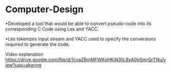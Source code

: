 # Computer-Design
•Developed a tool that would be able to convert pseudo-code into its corresponding C Code using Lex and YACC.


•Lex tokenizes input stream and YACC used to specify the conversions required to generate the code.



Video explanation https://drive.google.com/file/d/1cvaZBmMFWKpHKiN3ljL8xA0pSmrQrTNu/view?usp=sharing
